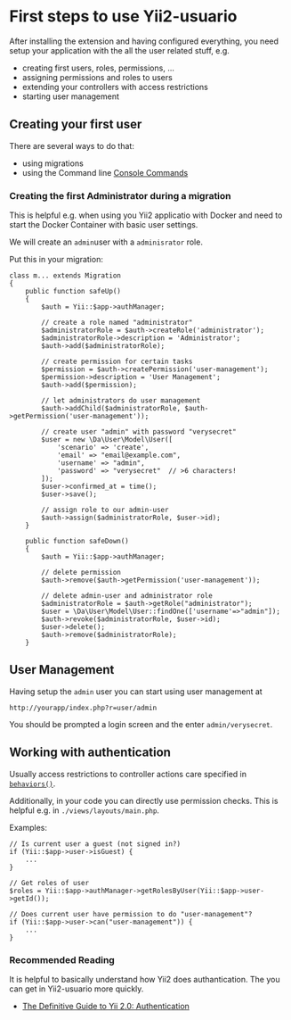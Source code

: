 First steps to use Yii2-usuario
===============================

After installing the extension and having configured everything, you need setup your application with the all the user related stuff, e.g.

* creating first users, roles, permissions, ...
* assigning permissions and roles to users
* extending your controllers with access restrictions  
* starting user management

## Creating your first user

There are several ways to do that:

* using migrations
* using the Command line [Console Commands](../installation/console-commands.md)

### Creating the first Administrator during a migration

This is helpful e.g. when using you Yii2 applicatio with Docker and need to start the Docker Container with basic user settings.

We will create an ```admin```user with a ```adminisrator``` role. 

Put this in your migration:

    class m... extends Migration
    {
        public function safeUp()
        {
            $auth = Yii::$app->authManager;
                
            // create a role named "administrator"
            $administratorRole = $auth->createRole('administrator');
            $administratorRole->description = 'Administrator';
            $auth->add($administratorRole);

            // create permission for certain tasks
            $permission = $auth->createPermission('user-management');
            $permission->description = 'User Management';
            $auth->add($permission);

            // let administrators do user management
            $auth->addChild($administratorRole, $auth->getPermission('user-management'));

            // create user "admin" with password "verysecret"
            $user = new \Da\User\Model\User([
                'scenario' => 'create', 
                'email' => "email@example.com", 
                'username' => "admin", 
                'password' => "verysecret"  // >6 characters!
            ]);
            $user->confirmed_at = time();
            $user->save();
            
            // assign role to our admin-user
            $auth->assign($administratorRole, $user->id);
        }

        public function safeDown()
        {
            $auth = Yii::$app->authManager;

            // delete permission
            $auth->remove($auth->getPermission('user-management'));

            // delete admin-user and administrator role
            $administratorRole = $auth->getRole("administrator");
            $user = \Da\User\Model\User::findOne(['username'=>"admin"]);
            $auth->revoke($administratorRole, $user->id);
            $user->delete();
            $auth->remove($administratorRole);
        }

## User Management

Having setup the ```admin``` user you can start using user management at

    http://yourapp/index.php?r=user/admin

You should be prompted a login screen and the enter ```admin/verysecret```.

## Working with authentication

Usually access restrictions to controller actions care specified in 
[```behaviors()```](http://stuff.cebe.cc/yii2docs/guide-security-authorization.html).

Additionally, in your code you can directly use permission checks. This is
helpful e.g. in ```./views/layouts/main.php```.

Examples:

    // Is current user a guest (not signed in?)
    if (Yii::$app->user->isGuest) {
        ...
    }

    // Get roles of user
    $roles = Yii::$app->authManager->getRolesByUser(Yii::$app->user->getId());

    // Does current user have permission to do "user-management"?
    if (Yii::$app->user->can("user-management")) {
        ...
    }

### Recommended Reading

It is helpful to basically understand how Yii2 does authantication. The you can get in Yii2-usuario more quickly.

- [The Definitive Guide to Yii 2.0: Authentication](https://www.yiiframework.com/doc/guide/2.0/en/security-authentication)


